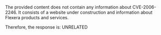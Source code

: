 The provided content does not contain any information about CVE-2006-2246. It consists of a website under construction and information about Flexera products and services.

Therefore, the response is: UNRELATED